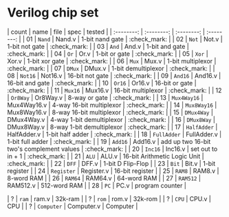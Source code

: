 # Verilog chip set

| count | name | file | spec | tested |
| :--------: | :--------: | :--------: | :--------: |
| 01 | `Nand` | Nand.v | 1-bit nand gate | :check_mark: |
| 02 | `Not` | Not.v | 1-bit not gate | :check_mark: |
| 03 | `And` | And.v | 1-bit and gate | :check_mark: |
| 04 | `Or` | Or.v | 1-bit or gate | :check_mark: |
| 05 | `Xor` | Xor.v | 1-bit xor gate | :check_mark: |
| 06 | `Mux` | Mux.v | 1-bit multiplexor | :check_mark: |
| 07 | `DMux` | DMux.v | 1-bit demultiplexor | :check_mark: |
| 08 | `Not16` | Not16.v | 16-bit not gate | :check_mark: |
| 09 | `And16` | And16.v | 16-bit and gate | :check_mark: |
| 10 | `Or16` | Or16.v | 16-bit or gate | :check_mark: |
| 11 | `Mux16` | Mux16.v | 16-bit multiplexor | :check_mark: |
| 12 | `Or8Way` | Or8Way.v | 8-way or gate | :check_mark: |
| 13 | `Mux4Way16` | Mux4Way16.v | 4-way 16-bit multiplexor | :check_mark: |
| 14 | `Mux8Way16` | Mux8Way16.v | 8-way 16-bit multiplexor | :check_mark: |
| 15 | `DMux4Way` | DMux4Way.v | 4-way 1-bit demultiplexor | :check_mark: |
| 16 | `DMux8Way` | DMux8Way.v | 8-way 1-bit demultiplexor | :check_mark: |
| 17 | `HalfAdder` | HalfAdder.v | 1-bit half adder | :check_mark: |
| 18 | `FullAdder` | FullAdder.v | 1-bit full adder | :check_mark: |
| 19 | `Add16` | Add16.v | add up two 16-bit two's complement values | :check_mark: |
| 20 | `Inc16` | Inc16.v | set out to in + 1 | :check_mark: |
| 21 | `ALU` | ALU.v | 16-bit Arithmetic Logic Unit | :check_mark: |
| 22 | `DFF` | DFF.v | 1-bit D Flip-Flop |
| 23 | `Bit` | Bit.v | 1-bit register |
| 24 | `Register` | Register.v | 16-bit register |
| 25 | `RAM8` | RAM8.v | 8-word RAM |
| 26 | `RAM64` | RAM64.v | 64-word RAM |
| 27 | `RAM512` | RAM512.v | 512-word RAM |
| 28 | `PC` | PC.v | program counter |

| ? | `ram` | ram.v | 32k-ram |
| ? | `rom` | rom.v | 32k-rom |
| ? | `CPU` | CPU.v | CPU |
| ? | `Computer` | Computer.v | Computer |